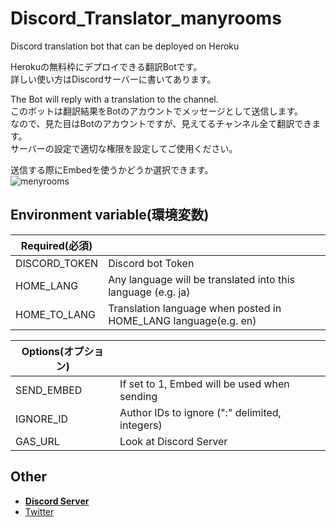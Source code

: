 # Discord_Translator_manyrooms
Discord translation bot that can be deployed on Heroku  
  
Herokuの無料枠にデプロイできる翻訳Botです。  
詳しい使い方はDiscordサーバーに書いてあります。  
  
The Bot will reply with a translation to the channel.  
このボットは翻訳結果をBotのアカウントでメッセージとして送信します。  
なので、見た目はBotのアカウントですが、見えてるチャンネル全て翻訳できます。  
サーバーの設定で適切な権限を設定してご使用ください。  

送信する際にEmbedを使うかどうか選択できます。  
![menyrooms](img/menyrooms.gif)  
## Environment variable(環境変数)
|Required(必須)||
|---|---|
|DISCORD_TOKEN|Discord bot Token|
|HOME_LANG|Any language will be translated into this language (e.g. ja)|
|HOME_TO_LANG|Translation language when posted in HOME_LANG language(e.g. en)|
  
|Options(オプション)||
|---|---|
|SEND_EMBED|If set to 1, Embed will be used when sending|
|IGNORE_ID|Author IDs to ignore (":" delimited, integers)|
|GAS_URL|Look at Discord Server|
  
## Other
- [__Discord Server__](https://discord.gg/bhpBKCJV8R)
- [Twitter](https://twitter.com/__Charahiro)
